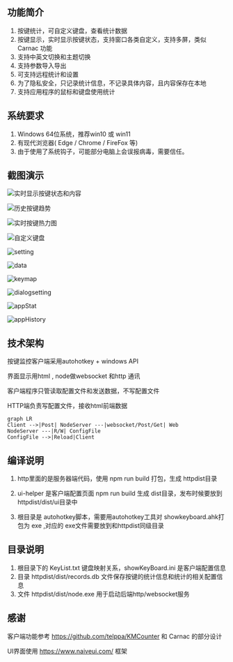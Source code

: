 ## 功能简介

1. 按键统计，可自定义键盘，查看统计数据
2. 按键显示，实时显示按键状态，支持窗口各类自定义，支持多屏，类似 Carnac 功能
3. 支持中英文切换和主题切换
4. 支持参数导入导出
5. 可支持远程统计和设置
6. 为了隐私安全，只记录统计信息，不记录具体内容，且内容保存在本地
7. 支持应用程序的鼠标和键盘使用统计

## 系统要求

1. Windows 64位系统，推荐win10 或 win11
2. 有现代浏览器( Edge / Chrome / FireFox 等)
3. 由于使用了系统钩子，可能部分电脑上会误报病毒，需要信任。

## 截图演示

   ![实时显示按键状态和内容](screenshot/%E5%AE%9E%E6%97%B6%E6%98%BE%E7%A4%BA%E6%8C%89%E9%94%AE%E7%8A%B6%E6%80%81%E5%92%8C%E5%86%85%E5%AE%B9.gif)

![历史按键趋势](screenshot/%E5%8E%86%E5%8F%B2%E6%8C%89%E9%94%AE%E8%B6%8B%E5%8A%BF.png)



![实时按键热力图](screenshot/%E5%AE%9E%E6%97%B6%E6%8C%89%E9%94%AE%E7%83%AD%E5%8A%9B%E5%9B%BE.jpg)

![自定义键盘](screenshot/%E8%87%AA%E5%AE%9A%E4%B9%89%E9%94%AE%E7%9B%98.png)

![setting](screenshot/setting.png)

![data](screenshot/data.png)

![keymap](screenshot/keymap.png)



![dialogsetting](screenshot/dialogsetting.png)



![appStat](screenshot/appStat.png)

![appHistory](screenshot/appHistory.png)

## 技术架构

按键监控客户端采用autohotkey + windows API

界面显示用html , node做websocket 和http 通讯

客户端程序只管读取配置文件和发送数据，不写配置文件

HTTP端负责写配置文件，接收html前端数据

```mermaid
graph LR
Client -->|Post| NodeServer ---|websocket/Post/Get| Web
NodeServer ---|R/W| ConfigFile
ConfigFile -->|Reload|Client

```



## 编译说明

1. http里面的是服务器端代码，使用 npm run build 打包，生成 httpdist目录

2. ui-helper 是客户端配置页面 npm run build 生成 dist目录，发布时候要放到 httpdist/dist/ui目录中

3. 根目录是 autohotkey脚本，需要用autohotkey工具对 showkeyboard.ahk打包为 exe ,对应的 exe文件需要放到和httpdist同级目录

## 目录说明

1. 根目录下的 KeyList.txt 键盘映射关系，showKeyBoard.ini 是客户端配置信息
2. 目录 httpdist/dist/records.db 文件保存按键的统计信息和统计的相关配置信息
3. 文件 httpdist/dist/node.exe 用于启动后端http/websocket服务

## 感谢

客户端功能参考 https://github.com/telppa/KMCounter 和 Carnac 的部分设计

UI界面使用 https://www.naiveui.com/ 框架
